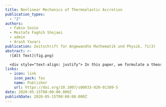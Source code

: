 ```yaml
---
title: Nonlinear Mechanics of Thermoelastic Accretion
publication_types:
  - "2"
authors:
  - Fabio Sozio
  - Mostafa Faghih Shojaei
  - admin
  - Arash Yavari
publication: Zeitschrift für Angewandte Mathematik und Physik, 71(3)
abstract: >-
  ![Alt Text](fig.png)

  <div style="text-align: justify"> In this paper, we formulate a theory for the coupling of accretion mechanics and thermoelasticity. We present an analytical formulation of the thermoelastic accretion of an infinite cylinder and of a two-dimensional block. We develop numerical schemes for the solution of these two problems, and numerically calculate residual stresses and observe a strong dependence of the final mechanical state on the parameters of the accretion process. This suggests the possibility to predict and control thermal accretion processes of soft materials by manipulating thermal parameters, and therefore, to realize additively manufactured soft objects with the desired characteristics and performances.</div>
links:
  - icon: link
    icon_pack: fas
    name: Publisher
    url: https://doi.org/10.1007/s00033-020-01309-5
date: 2020-05-15T00:00:00.000Z
publishDate: 2020-05-15T00:00:00.000Z
---
```

